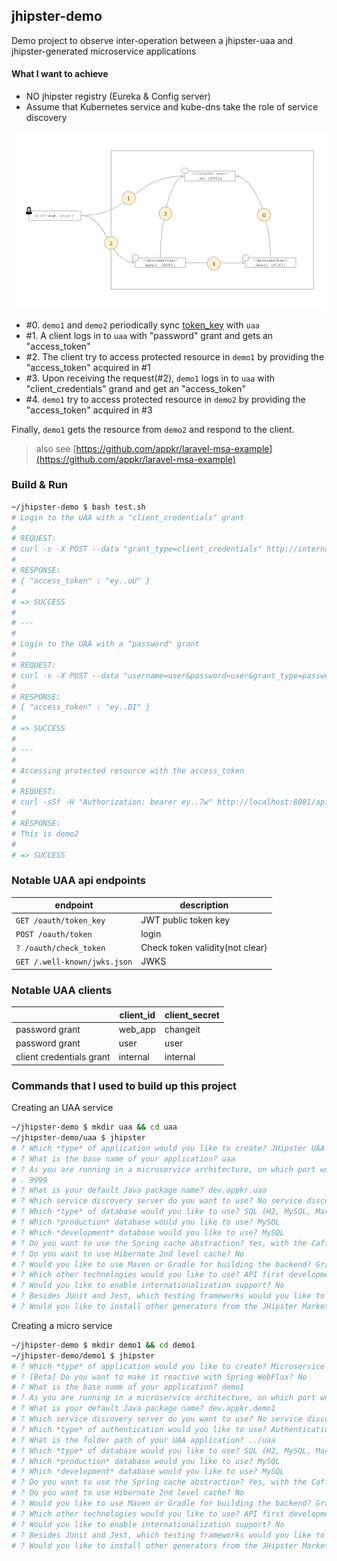 ## jhipster-demo

Demo project to observe inter-operation between a jhipster-uaa and jhipster-generated microservice applications

#### What I want to achieve

- NO jhipster registry (Eureka & Config server)
- Assume that Kubernetes service and kube-dns take the role of service discovery

![](jhipster-demo.png)
- #0. `demo1` and `demo2` periodically sync [token_key](docker/cluster-compose.yml#L43) with `uaa`
- #1. A client logs in to `uaa` with "password" grant and gets an "access_token"
- #2. The client try to access protected resource in `demo1` by providing the "access_token" acquired in #1
- #3. Upon receiving the request(#2), `demo1` logs in to `uaa` with "client_credentials" grand and get an "access_token"
- #4. `demo1` try to access protected resource in `demo2` by providing the "access_token" acquired in #3

Finally, `demo1` gets the resource from `demo2` and respond to the client.

> also see [https://github.com/appkr/laravel-msa-example](https://github.com/appkr/laravel-msa-example)

### Build & Run

```bash
~/jhipster-demo $ bash test.sh
# Login to the UAA with a "client_credentials" grant
# 
# REQUEST:
# curl -s -X POST --data "grant_type=client_credentials" http://internal:internal@localhost:9999/oauth/token
# 
# RESPONSE:
# { "access_token" : "ey..oU" }
# 
# => SUCCESS
# 
# ---
# 
# Login to the UAA with a "password" grant
# 
# REQUEST:
# curl -s -X POST --data "username=user&password=user&grant_type=password&scope=openid" http://web_app:changeit@localhost:9999/oauth/token
# 
# RESPONSE:
# { "access_token" : "ey..DI" }
# 
# => SUCCESS
# 
# ---
# 
# Accessing protected resource with the access_token
# 
# REQUEST:
# curl -sSf -H "Authorization: bearer ey..7w" http://localhost:8081/api/demo1
# 
# RESPONSE:
# This is demo2
# 
# => SUCCESS
```

### Notable UAA api endpoints
endpoint|description
---|---
`GET /oauth/token_key`|JWT public token key
`POST /oauth/token`|login
`? /oauth/check_token`|Check token validity(not clear)
`GET /.well-known/jwks.json`|JWKS

### Notable UAA clients
&nbsp;|client_id|client_secret
---|---|---
password grant|web_app|changeit
password grant|user|user
client credentials grant|internal|internal

### Commands that I used to build up this project

Creating an UAA service

```bash
~/jhipster-demo $ mkdir uaa && cd uaa
~/jhipster-demo/uaa $ jhipster
# ? Which *type* of application would you like to create? JHipster UAA server
# ? What is the base name of your application? uaa
# ? As you are running in a microservice architecture, on which port would like your server to run? It should be unique to avoid port conflicts
# . 9999
# ? What is your default Java package name? dev.appkr.uaa
# ? Which service discovery server do you want to use? No service discovery
# ? Which *type* of database would you like to use? SQL (H2, MySQL, MariaDB, PostgreSQL, Oracle, MSSQL)
# ? Which *production* database would you like to use? MySQL
# ? Which *development* database would you like to use? MySQL
# ? Do you want to use the Spring cache abstraction? Yes, with the Caffeine implementation (local cache, for a single node)
# ? Do you want to use Hibernate 2nd level cache? No
# ? Would you like to use Maven or Gradle for building the backend? Gradle
# ? Which other technologies would you like to use? API first development using OpenAPI-generator
# ? Would you like to enable internationalization support? No
# ? Besides JUnit and Jest, which testing frameworks would you like to use?
# ? Would you like to install other generators from the JHipster Marketplace? No
```

Creating a micro service

```bash
~/jhipster-demo $ mkdir demo1 && cd demo1
~/jhipster-demo/demo1 $ jhipster
# ? Which *type* of application would you like to create? Microservice application
# ? [Beta] Do you want to make it reactive with Spring WebFlux? No
# ? What is the base name of your application? demo1
# ? As you are running in a microservice architecture, on which port would like your server to run? It should be unique to avoid port conflicts. 8081
# ? What is your default Java package name? dev.appkr.demo1
# ? Which service discovery server do you want to use? No service discovery
# ? Which *type* of authentication would you like to use? Authentication with JHipster UAA server (the server must be generated separately)
# ? What is the folder path of your UAA application? ../uaa
# ? Which *type* of database would you like to use? SQL (H2, MySQL, MariaDB, PostgreSQL, Oracle, MSSQL)
# ? Which *production* database would you like to use? MySQL
# ? Which *development* database would you like to use? MySQL
# ? Do you want to use the Spring cache abstraction? Yes, with the Caffeine implementation (local cache, for a single node)
# ? Do you want to use Hibernate 2nd level cache? No
# ? Would you like to use Maven or Gradle for building the backend? Gradle
# ? Which other technologies would you like to use? API first development using OpenAPI-generator
# ? Would you like to enable internationalization support? No
# ? Besides JUnit and Jest, which testing frameworks would you like to use?
# ? Would you like to install other generators from the JHipster Marketplace? No
```
